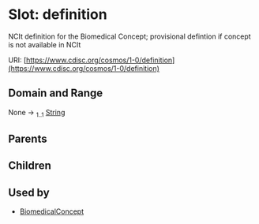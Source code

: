 
# Slot: definition


NCIt definition for the Biomedical Concept; provisional defintion if concept is not available in NCIt

URI: [https://www.cdisc.org/cosmos/1-0/definition](https://www.cdisc.org/cosmos/1-0/definition)


## Domain and Range

None &#8594;  <sub>1..1</sub> [String](types/String.md)

## Parents


## Children


## Used by

 * [BiomedicalConcept](BiomedicalConcept.md)
